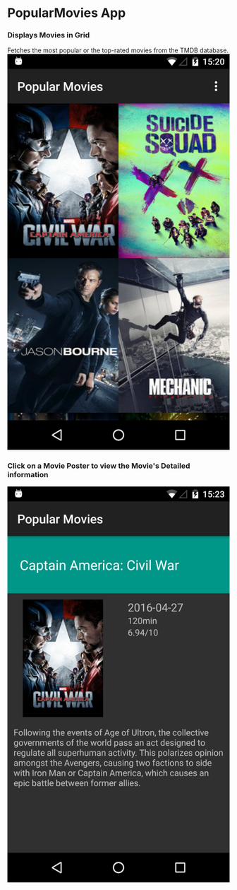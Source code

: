 PopularMovies App
===========
### Displays Movies in Grid
Fetches the most popular or the top-rated movies from the TMDB database.
![](PopularMovies1.png)
  
### Click on a Movie Poster to view the Movie's Detailed information
![](PopularMovies2.png)